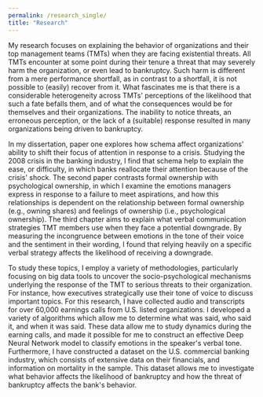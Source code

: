 ```yaml
---
permalink: /research_single/
title: "Research"
---
```


My research focuses on explaining the behavior of organizations and their top management teams (TMTs) when they are facing existential threats. All TMTs encounter at some point during their tenure a threat that may severely harm the organization, or even lead to bankruptcy. Such harm is different from a mere performance shortfall, as in contrast to a shortfall, it is not possible to (easily) recover from it. What fascinates me is that there is a considerable heterogeneity across TMTs' perceptions of the likelihood that such a fate befalls them, and of what the consequences would be for themselves and their organizations. The inability to notice threats, an erroneous perception, or the lack of a (suitable) response resulted in many organizations being driven to bankruptcy.

In my dissertation, paper one explores how schema affect organizations' ability to shift their focus of attention in response to a crisis. Studying the 2008 crisis in the banking industry, I find that schema help to explain the ease, or difficulty, in which banks reallocate their attention because of the crisis' shock. The second paper contrasts formal ownership with psychological ownership, in which I examine the emotions managers express in response to a failure to meet aspirations, and how this relationships is dependent on the relationship between formal ownership (e.g., owning shares) and feelings of ownership (i.e., psychological ownership). The third chapter aims to explain what verbal communication strategies TMT members use when they face a potential downgrade. By measuring the incongruence between emotions in the tone of their voice and the sentiment in their wording, I found that relying heavily on a specific verbal strategy affects the likelihood of receiving a downgrade. 

To study these topics, I employ a variety of methodologies, particularly focusing on big data tools to uncover the socio-psychological mechanisms underlying the response of the TMT to serious threats to their organization. For instance, how executives strategically use their tone of voice to discuss important topics. For this research, I have collected audio and transcripts for over 60,000 earnings calls from U.S. listed organizations. I developed a variety of algorithms which allow me to determine what was said, who said it, and when it was said. These data allow me to study dynamics during the earning calls, and made it possible for me to construct an effective Deep Neural Network model to classify emotions in the speaker's verbal tone. Furthermore, I have constructed a dataset on the U.S. commercial banking industry, which consists of extensive data on their financials, and information on mortality in the sample. This dataset allows me to investigate what behavior affects the likelihood of bankruptcy and how the threat of bankruptcy affects the bank's behavior.
